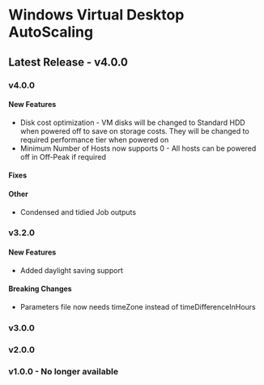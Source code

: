 # Windows Virtual Desktop AutoScaling


## Latest Release - v4.0.0

### v4.0.0
#### New Features
* Disk cost optimization - VM disks will be changed to Standard HDD when powered off to save on storage costs. They will be changed to required performance tier when powered on
* Minimum Number of Hosts now supports 0 - All hosts can be powered off in Off-Peak if required

#### Fixes


#### Other
* Condensed and tidied Job outputs

### v3.2.0
#### New Features
* Added daylight saving support
#### Breaking Changes
* Parameters file now needs timeZone instead of timeDifferenceInHours

### v3.0.0

### v2.0.0

### v1.0.0 - No longer available
